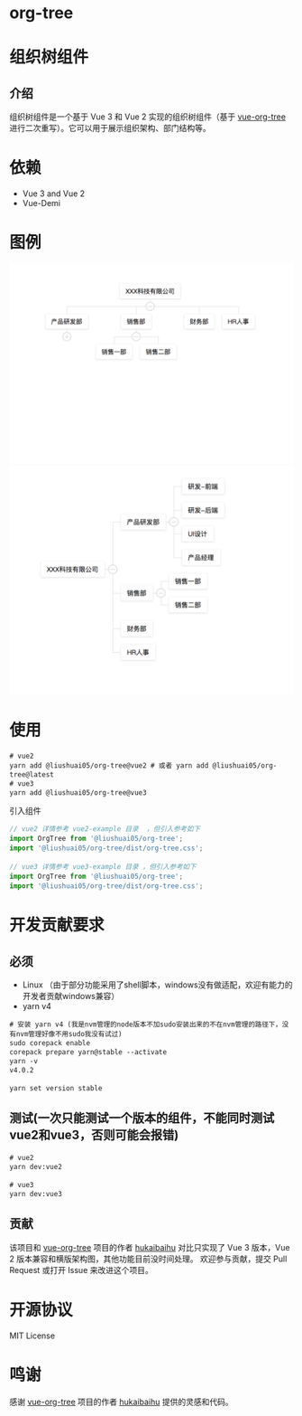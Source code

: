 # org-tree


# 组织树组件
## 介绍
组织树组件是一个基于 Vue 3 和 Vue 2 实现的组织树组件（基于 [vue-org-tree](https://github.com/hukaibaihu/vue-org-tree)进行二次重写）。它可以用于展示组织架构、部门结构等。
# 依赖
- Vue 3 and Vue 2
- Vue-Demi


# 图例
![default](./doc/default.png)
![horizontal](./doc/horizontal.png)

# 使用
```shell
# vue2 
yarn add @liushuai05/org-tree@vue2 # 或者 yarn add @liushuai05/org-tree@latest
# vue3 
yarn add @liushuai05/org-tree@vue3
```

引入组件
```js
// vue2 详情参考 vue2-example 目录  ，但引入参考如下  
import OrgTree from '@liushuai05/org-tree';
import '@liushuai05/org-tree/dist/org-tree.css';

// vue3 详情参考 vue3-example 目录 ，但引入参考如下
import OrgTree from '@liushuai05/org-tree';
import '@liushuai05/org-tree/dist/org-tree.css';

```




# 开发贡献要求
## 必须
- Linux  （由于部分功能采用了shell脚本，windows没有做适配，欢迎有能力的开发者贡献windows兼容）
- yarn v4
```shell 
# 安装 yarn v4 (我是nvm管理的node版本不加sudo安装出来的不在nvm管理的路径下，没有nvm管理好像不用sudo我没有试过)
sudo corepack enable
corepack prepare yarn@stable --activate
yarn -v
v4.0.2

yarn set version stable
```
## 测试(一次只能测试一个版本的组件，不能同时测试vue2和vue3，否则可能会报错)
```shell
# vue2
yarn dev:vue2

# vue3
yarn dev:vue3
```

## 贡献
该项目和 [vue-org-tree](https://github.com/hukaibaihu/vue-org-tree) 项目的作者 [hukaibaihu](https://github.com/hukaibaihu) 对比只实现了 Vue 3 版本，Vue 2 版本兼容和横版架构图，其他功能目前没时间处理。
欢迎参与贡献，提交 Pull Request 或打开 Issue 来改进这个项目。



# 开源协议
MIT License

# 鸣谢

感谢 [vue-org-tree](https://github.com/hukaibaihu/vue-org-tree) 项目的作者 [hukaibaihu](https://github.com/hukaibaihu) 提供的灵感和代码。
